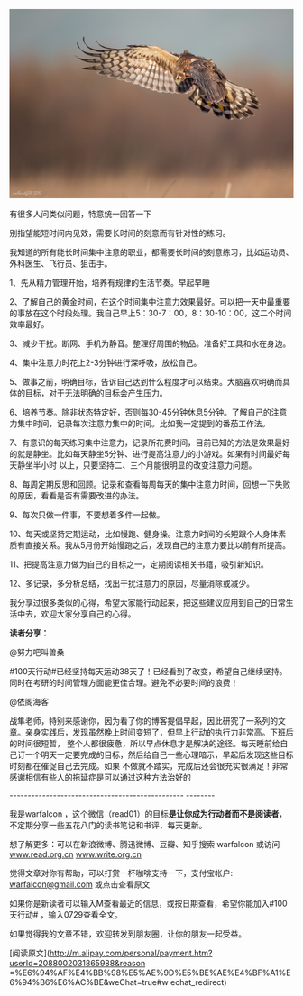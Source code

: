 ![](_resources/如何改善或解决无法集中注意力思考问题的情况？image0.jpg)

有很多人问类似问题，特意统一回答一下

  

别指望能短时间内见效，需要长时间的刻意而有针对性的练习。  
  
我知道的所有能长时间集中注意的职业，都需要长时间的刻意练习，比如运动员、外科医生、飞行员、狙击手。  
  
1、先从精力管理开始，培养有规律的生活节奏。早起早睡  
  
2、了解自己的黄金时间，在这个时间集中注意力效果最好。可以把一天中最重要的事放在这个时段处理。我自己早上5：30-7：00，8：30-10：00，这二个时间
效率最好。  
  
3、减少干扰。断网、手机为静音。整理好周围的物品。准备好工具和水在身边。  
  
4、集中注意力时花上2-3分钟进行深呼吸，放松自己。  
  
5、做事之前，明确目标，告诉自己达到什么程度才可以结束。大脑喜欢明确而具体的目标，对于无法明确的目标会产生压力。  
  
6、培养节奏。除非状态特定好，否则每30-45分钟休息5分钟。了解自己的注意力集中时间，记录每次注意力集中的时间。比如我一定提到的番茄工作法。  
  
7、有意识的每天练习集中注意力，记录所花费时间，目前已知的方法是效果最好的就是静坐。比如每天静坐5分钟、进行提高注意力的小游戏。如果有时间最好每天静坐半小时
以上，只要坚持二、三个月能很明显的改变注意力问题。  
  
8、每周定期反思和回顾。记录和查看每周每天的集中注意力时间，回想一下失败的原因，看看是否有需要改进的办法。  
  
9、每次只做一件事，不要想着多件一起做。  
  
10、每天或坚持定期运动，比如慢跑、健身操。注意力时间的长短跟个人身体素质有直接关系。我从5月份开始慢跑之后，发现自己的注意力要比以前有所提高。  
  
11、把提高注意力做为自己的目标之一，定期阅读相关书籍，吸引新知识。  
  
12、多记录，多分析总结，找出干扰注意力的原因，尽量消除或减少。

  

我分享过很多类似的心得，希望大家能行动起来，把这些建议应用到自己的日常生活中去，欢迎大家分享自己的心得。

  

**读者分享：**

  

@努力吧叫兽桑

#100天行动#已经坚持每天运动38天了！已经看到了改变，希望自己继续坚持。同时在考研的时间管理方面能更佳合理。避免不必要时间的浪费！

  

@依阁海客

战隼老师，特别来感谢你，因为看了你的博客提倡早起，因此研究了一系列的文章。亲身实践后，发现虽然晚上时间变短了，但早上行动的执行力非常高。下班后的时间很短暂，
整个人都很疲惫，所以早点休息才是解决的途径。每天睡前给自己订一个明天一定要完成的目标，然后给自己一些心理暗示，早起后发现这些目标时刻都在催促自己去完成。如果
不做就不踏实，完成后还会很充实很满足！非常感谢相信有些人的拖延症是可以通过这种方法治好的

\------------------------------------------------  \--------

  

我是warfalcon  ，这个微信（read01）的目标**是让你成为行动者而不是阅读者**，不定期分享一些五花八门的读书笔记和书评，每天更新。

  

想了解更多：可以在新浪微博、腾迅微博、豆瓣、知乎搜索 warfalcon 或访问  www.read.org.cn  www.write.org.cn

觉得文章对你有帮助，可以打赏一杯咖啡支持一下，支付宝帐户:  warfalcon@gmail.com  或点击查看原文

  

如果你是新读者可以输入M查看最近的信息，或按日期查看，希望你能加入#100天行动# ，输入0729查看全文。

  

如果觉得我的文章不错，欢迎转发到朋友圈，让你的朋友一起受益。

  

  
  

[阅读原文](http://m.alipay.com/personal/payment.htm?userId=2088002031865988&reason
=%E6%94%AF%E4%BB%98%E5%AE%9D%E5%BE%AE%E4%BF%A1%E6%94%B6%E6%AC%BE&weChat=true#w
echat_redirect)

